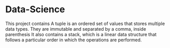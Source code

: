 # Data-Science
This project contains 
A tuple is an ordered set of values that stores multiple data types. They are immutable and separated by a comma, inside parenthesis
It also contains a stack, which is a linear data structure that follows a particular order in which the operations are performed. 
